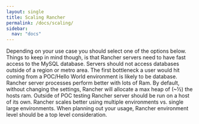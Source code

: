 ```yaml
---
layout: single
title: Scaling Rancher
permalink: /docs/scaling/
sidebar:
  nav: "docs"
---
```


Depending on your use case you should select one of the options below. Things to keep in mind though, is that Rancher servers need to have fast access to the MySQL database. Servers should not access databases outside of a region or metro area. The first bottleneck a user would hit coming from a POC/Hello World environment is likely to be database.
Rancher server processes perform better with lots of Ram. By default, without changing the settings, Rancher will allocate a max heap of (~½) the hosts ram.  Outside of POC testing Rancher server should be run on a host of its own.
Rancher scales better using multiple environments vs. single large environments. When planning out your usage, Rancher environment level should be a top level consideration. 
